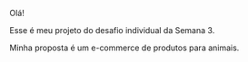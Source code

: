 Olá!

Esse é meu projeto do desafio individual da Semana 3.


Minha proposta é um e-commerce de produtos para animais. 

